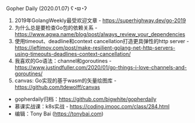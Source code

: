 Gopher Daily (2020.01.07) ʕ◔ϖ◔ʔ

1. 2019年GolangWeekly最受欢迎文章 - https://superhighway.dev/go-2019
2. 为什么总是要检查Go包的依赖关系 - https://www.agwa.name/blog/post/always_review_your_dependencies
3. 使用timeout、deadline和context cancellation打造更具弹性的http server - https://ieftimov.com/post/make-resilient-golang-net-http-servers-using-timeouts-deadlines-context-cancellation/
4. 我喜欢的Go语法：channel和goroutines - https://www.justindfuller.com/2020/01/go-things-i-love-channels-and-goroutines/
5. canvas: Go实现的基于wasm的矢量绘图库 - https://github.com/tdewolff/canvas

* gopherdaily归档：https://github.com/bigwhite/gopherdaily
* 慕课实战课：k8s实战 - https://coding.imooc.com/class/284.html
* 编辑：Tony Bai (https://tonybai.com)

